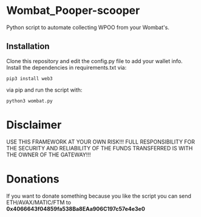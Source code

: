 # Wombat_Pooper-scooper

Python script to automate collecting WPOO from your Wombat's.

## Installation
Clone this repository and edit the config.py file to add your wallet info. Install the dependencies in requirements.txt via:
```
pip3 install web3
```
via pip and run the script with:
```
python3 wombat.py
```

# Disclaimer
USE THIS FRAMEWORK AT YOUR OWN RISK!!! FULL RESPONSIBILITY FOR THE SECURITY AND RELIABILITY OF THE FUNDS TRANSFERRED IS WITH THE OWNER OF THE GATEWAY!!!

# Donations
If you want to donate something because you like the script you can send ETH/AVAX/MATIC/FTM to **0x4066643f04859fa538Ba8EAa906C197c57e4e3e0**